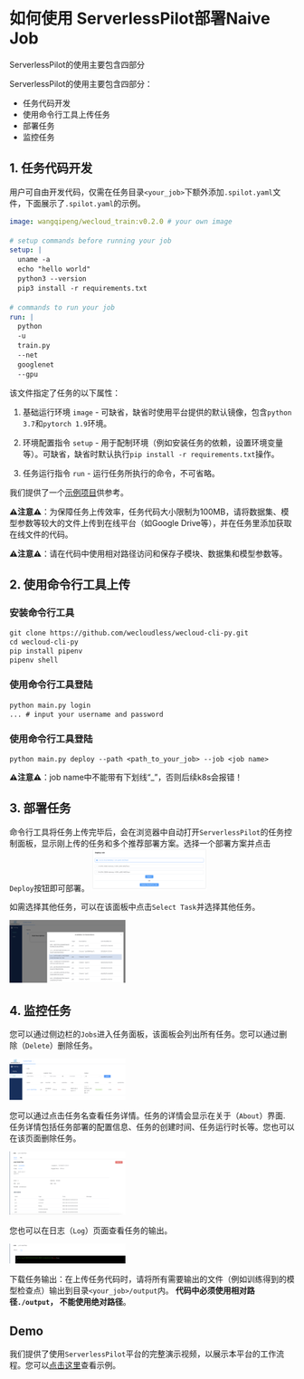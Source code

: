 # 如何使用 ServerlessPilot部署Naive Job

ServerlessPilot的使用主要包含四部分

ServerlessPilot的使用主要包含四部分：
- 任务代码开发
- 使用命令行工具上传任务
- 部署任务
- 监控任务

## 1. 任务代码开发

用户可自由开发代码，仅需在任务目录`<your_job>`下额外添加`.spilot.yaml`文件，下面展示了`.spilot.yaml`的示例。

```yaml
image: wangqipeng/wecloud_train:v0.2.0 # your own image 

# setup commands before running your job
setup: |
  uname -a
  echo "hello world"
  python3 --version
  pip3 install -r requirements.txt

# commands to run your job
run: |
  python
  -u
  train.py
  --net
  googlenet
  --gpu
```

该文件指定了任务的以下属性：

1. 基础运行环境 `image` - 可缺省，缺省时使用平台提供的默认镜像，包含`python 3.7`和`pytorch 1.9`环境。

2. 环境配置指令 `setup` - 用于配制环境（例如安装任务的依赖，设置环境变量等）。可缺省，缺省时默认执行`pip install -r requirements.txt`操作。

3. 任务运行指令 `run` - 运行任务所执行的命令，不可省略。

我们提供了一个[示例项目](https://github.com/wecloudless/wecloud_example)供参考。

  **⚠️注意⚠️**：为保障任务上传效率，任务代码大小限制为100MB，请将数据集、模型参数等较大的文件上传到在线平台（如Google Drive等），并在任务里添加获取在线文件的代码。

  **⚠️注意⚠️**：请在代码中使用相对路径访问和保存子模块、数据集和模型参数等。

## 2. 使用命令行工具上传

### 安装命令行工具

```shell
git clone https://github.com/wecloudless/wecloud-cli-py.git
cd wecloud-cli-py
pip install pipenv
pipenv shell
```

### 使用命令行工具登陆

```shell
python main.py login
... # input your username and password
```

### 使用命令行工具登陆

```shell
python main.py deploy --path <path_to_your_job> --job <job name>
```

**⚠️注意⚠️**：job name中不能带有下划线“_”，否则后续k8s会报错！


## 3. 部署任务

命令行工具将任务上传完毕后，会在浏览器中自动打开`ServerlessPilot`的任务控制面板，显示刚上传的任务和多个推荐部署方案。选择一个部署方案并点击`Deploy`按钮即可部署。
<img src="assets/image-20230816.png" alt="image-20230816" style="zoom:20%;" />

如需选择其他任务，可以在该面板中点击`Select Task`并选择其他任务。

<img src="assets/select_task2.png" alt="image-20230426181836958" style="zoom:20%;" />


## 4. 监控任务 

您可以通过侧边栏的`Jobs`进入任务面板，该面板会列出所有任务。您可以通过删除（`Delete`）删除任务。

<img src="assets/jobs.png" alt="image-20230426182604439" style="zoom:20%;" />

您可以通过点击任务名查看任务详情。任务的详情会显示在关于（`About`）界面.  任务详情包括任务部署的配置信息、任务的创建时间、任务运行时长等。您也可以在该页面删除任务。

<img src="assets/jobs_about.png" alt="image-20230426183045318" style="zoom:20%;" />

您也可以在日志（`Log`）页面查看任务的输出。

<img src="assets/jobs_log.png" alt="image-20230426183220394" style="zoom:20%;" />

下载任务输出：在上传任务代码时，请将所有需要输出的文件（例如训练得到的模型检查点）输出到目录`<your_job>/output`内。
**代码中必须使用相对路径`./output`， 不能使用绝对路径**。


## Demo

我们提供了使用`ServerlessPilot`平台的完整演示视频，以展示本平台的工作流程。您可以[点击这里](https://disk.pku.edu.cn:443/link/CC7619B71190026088E7B1D8FC206C55)查看示例。

